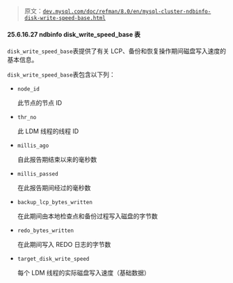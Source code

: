 > 原文：[`dev.mysql.com/doc/refman/8.0/en/mysql-cluster-ndbinfo-disk-write-speed-base.html`](https://dev.mysql.com/doc/refman/8.0/en/mysql-cluster-ndbinfo-disk-write-speed-base.html)

#### 25.6.16.27 ndbinfo disk_write_speed_base 表

`disk_write_speed_base`表提供了有关 LCP、备份和恢复操作期间磁盘写入速度的基本信息。

`disk_write_speed_base`表包含以下列：

+   `node_id`

    此节点的节点 ID

+   `thr_no`

    此 LDM 线程的线程 ID

+   `millis_ago`

    自此报告期结束以来的毫秒数

+   `millis_passed`

    在此报告期间经过的毫秒数

+   `backup_lcp_bytes_written`

    在此期间由本地检查点和备份过程写入磁盘的字节数

+   `redo_bytes_written`

    在此期间写入 REDO 日志的字节数

+   `target_disk_write_speed`

    每个 LDM 线程的实际磁盘写入速度（基础数据）
